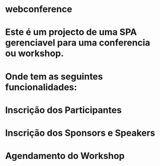 # webconference
# Este é um projecto de uma SPA gerenciavel para uma conferencia ou workshop.
# Onde tem as seguintes funcionalidades:
# Inscrição dos Participantes
# Inscrição dos Sponsors e Speakers
# Agendamento do Workshop
